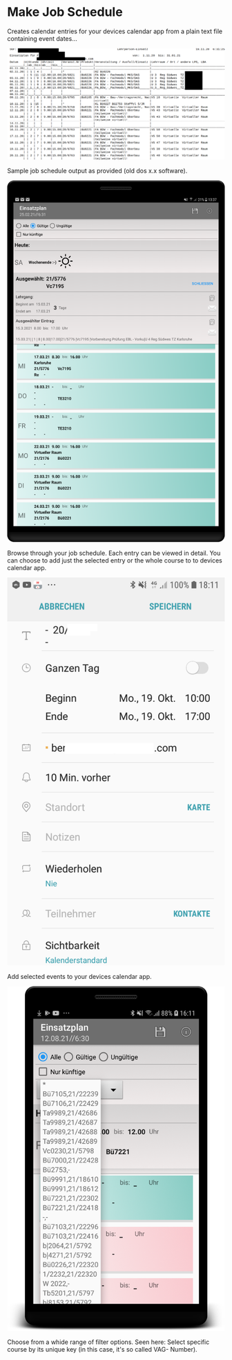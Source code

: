 Make Job Schedule
=================

Creates calendar entries for your devices calendar app from a plain text file containing event dates...


![](Shot_2.png)

Sample job schedule output as provided (old dos x.x software).

![](Shot_1.png)

Browse through your job schedule. Each entry can be viewed in detail. You can choose to add just the selected entry or the whole course to to devices calendar app. 

![](Instructions/shot_add_to_cal_mobile.png)

Add selected events to your devices calendar app.

![](Shot_3.png)

Choose from a whide range of filter options. Seen here: Select specific course by its unique key (in this case, it's so called VAG- Number).







